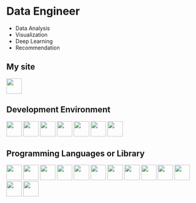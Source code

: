 # Data Engineer
* Data Analysis</br>
* Visualization</br>
* Deep Learning</br>
* Recommendation</br>

## My site
<a href= "https://w-storage.tistory.com/"><img src="https://user-images.githubusercontent.com/25631105/93962225-42bf2900-fd95-11ea-9878-a8e927b8c70c.png" width="40px" height="40px"></img></a>

## Development Environment
<img src="https://user-images.githubusercontent.com/25631105/93962334-95004a00-fd95-11ea-98fc-cfd3647471d1.png" width="40px" height="40px"></img>
<img src="https://user-images.githubusercontent.com/25631105/93958905-849aa000-fd92-11ea-82c0-70b2d144a637.jpg" width="40px" height="40px"></img>
<img src="https://user-images.githubusercontent.com/25631105/93959013-bb70b600-fd92-11ea-8044-7c6d48bf9945.png" width="40px" height="40px"></img>
<img src="https://user-images.githubusercontent.com/25631105/93959268-43ef5680-fd93-11ea-878a-949ab31a3298.png" width="40px" height="40px"></img>
<img src="https://user-images.githubusercontent.com/25631105/93959055-d7745780-fd92-11ea-948c-aa94257caf0a.png" width="40px" height="40px"></img>
<img src="https://user-images.githubusercontent.com/25631105/93959199-215d3d80-fd93-11ea-918c-d7b6f47b2f43.png" width="40px" height="40px"></img>
<img src="https://user-images.githubusercontent.com/25631105/93959154-04286f00-fd93-11ea-8c24-f7ae1906ab68.png" width="40px" height="40px"></img>

## Programming Languages or Library
<img src="https://user-images.githubusercontent.com/25631105/93961276-85cccc80-fd94-11ea-97dc-7d02c3b0bdd2.png" width="40px" height="40px"></img>
<img src="https://user-images.githubusercontent.com/25631105/93959618-12c35600-fd94-11ea-92bf-b461ba3029f8.png" width="40px" height="40px"></img>
<img src="https://user-images.githubusercontent.com/25631105/93962076-dc3a0b00-fd94-11ea-9691-7fed33aeef3c.png" width="40px" height="40px"></img>
<img src="https://user-images.githubusercontent.com/25631105/93959683-1c4cbe00-fd94-11ea-8f52-74e7aed4e987.png" width="40px" height="40px"></img>
<img src="https://user-images.githubusercontent.com/25631105/93959828-25d62600-fd94-11ea-9fe3-2b3570526353.png" width="40px" height="40px"></img>
<img src="https://user-images.githubusercontent.com/25631105/93965267-aa2ca700-fd9c-11ea-991b-7617d8a25024.png" width="40px" height="40px"></img>
<img src="https://user-images.githubusercontent.com/25631105/93961467-91b88e80-fd94-11ea-8042-4e162a22c169.png" width="40px" height="40px"></img>
<img src="https://user-images.githubusercontent.com/25631105/93960203-3eded700-fd94-11ea-9b3c-1feb34de3891.png" width="40px" height="40px"></img>
<img src="https://user-images.githubusercontent.com/25631105/93965023-004d1a80-fd9c-11ea-99e2-b12e8d1ce650.png" width="40px" height="40px"></img>
<img src="https://user-images.githubusercontent.com/25631105/93961741-a432c800-fd94-11ea-8103-2f126ba72a87.png" width="40px" height="40px"></img>
<img src="https://user-images.githubusercontent.com/25631105/93961839-aac13f80-fd94-11ea-8653-102a7ac803d2.png" width="40px" height="40px"></img>
<img src="https://user-images.githubusercontent.com/25631105/95580391-395edd80-0a72-11eb-9efb-2c6575004fe0.png" width="40px" height="40px"></img>
<img src="https://user-images.githubusercontent.com/25631105/93965128-45714c80-fd9c-11ea-9234-c14758725c9f.png" width="40px" height="40px"></img>
